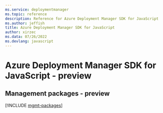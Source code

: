 ```yaml
---
ms.service: deploymentmanager
ms.topic: reference
description: Reference for Azure Deployment Manager SDK for JavaScript
ms.author: jeffish
title: Azure Deployment Manager SDK for JavaScript
author: xirzec
ms.data: 07/26/2022
ms.devlang: javascript
---
```

# Azure Deployment Manager SDK for JavaScript - preview

## Management packages - preview
[!INCLUDE [mgmt-packages](deployment-manager-mgmt-index.md)]